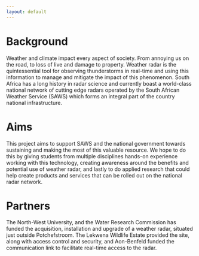 ```yaml
---
layout: default
---
```


# Background
Weather and climate impact every aspect of society. From annoying us on the
road, to loss of live and damage to property. Weather radar is the
quintessential tool for observing thunderstorms in real-time and using this
information to manage and mitigate the impact of this phenomenon. South Africa
has a long history in radar science and currently boast a world-class national
network of cutting edge radars operated by the South African Weather Service
(SAWS) which forms an integral part of the country national infrastructure.

# Aims
This project aims to support SAWS and the national government towards
sustaining and making the most of this valuable resource. We hope to do this by
giving students from multiple disciplines hands-on experience working with this
technology, creating awareness around the benefits and potential use of weather
radar, and lastly to do applied research that could help create products and
services that can be rolled out on the national radar network.

# Partners
The North-West University, and the Water Research Commission has funded the
acquisition, installation and upgrade of a weather radar, situated just outside
Potchefstroom. The Lekwena Wildlife Estate provided the site, along with access
control and security, and Aon-Benfeld funded the communication link to
facilitate real-time access to the radar.

